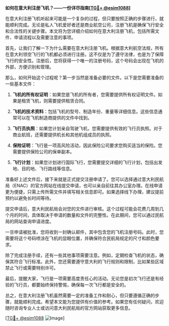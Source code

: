**如何在意大利注册飞机？——一份详尽指南[[TG💪+ @esim1088](https://t.me/s/esim1088)]**

在意大利注册飞机听起来可能是一个复杂的过程，但只要按照正确的步骤进行，就能顺利完成。无论是私人飞机爱好者还是商业航空公司，注册飞机是确保飞行安全和合法性的关键步骤。本文将为您详细介绍如何在意大利注册飞机，包括所需文件、申请流程以及需要注意的事项。

首先，让我们了解一下为什么需要在意大利注册飞机。根据意大利航空法规，所有在意大利领空飞行的飞机都必须进行注册。这不仅是为了遵守法律，也是为了保障飞行的安全性。注册后，您将获得一个唯一的注册号码，这个号码会出现在飞机的外部，方便识别和管理。

那么，如何开始这个过程呢？第一步当然是准备必要的文件。以下是您需要准备的一些基本文件：

1. **飞机的所有权证明**：如果您是飞机的所有者，您需要提供所有权证明文件。如果是租赁飞机，则需要提供租赁合同。
   
2. **飞机的技术资料**：包括飞机的型号、制造年份、重量等详细信息。这些信息通常可以在飞机制造商提供的文件中找到。

3. **飞行员执照**：如果您计划亲自驾驶飞机，您需要提供有效的飞行员执照。对于商业航班，还需要提供机长和其他机组成员的执照。

4. **保险证明**：飞行是一项高风险活动，因此保险公司要求您购买适当的保险。您需要提供保险公司的保单副本。

5. **飞行计划**：如果您计划进行国际飞行，您需要提交详细的飞行计划，包括出发地、目的地、飞行路线等信息。

准备好上述文件后，接下来就是正式提交注册申请了。您可以选择通过意大利民航局（ENAC）的官方网站在线提交申请，也可以亲自前往其办公室办理。在线申请更为便捷，只需上传所需文件并填写相关信息即可。如果选择线下办理，建议提前预约以避免长时间等待。

提交申请后，意大利民航局会对您的文件进行审核。这个过程可能会花费几周到几个月的时间，具体取决于申请的数量和文件的完整性。在此期间，您可以通过民航局的网站查询申请进度。

一旦申请被批准，您将收到一封确认邮件，其中包含您的飞机注册号码。此时，您需要将这个号码喷涂在飞机的显眼位置，并确保符合民航局规定的尺寸和颜色要求。

除了完成注册手续，还有一些其他事项需要注意。例如，定期检查飞机的状态，确保其符合飞行标准。此外，您还需要遵守意大利的飞行规则和限制，比如某些区域禁止飞行或需要特别许可。

最后，提醒大家，飞行是一项需要高度责任心的活动。无论您是初次飞行还是有经验的飞行员，都要始终保持警惕，确保每一次飞行都是安全的。

总之，在意大利注册飞机虽然需要一定的准备工作和耐心，但只要遵循正确的步骤，就能顺利完成。希望本文能为您提供有价值的参考。如果您有任何疑问，欢迎随时咨询专业人士或访问意大利民航局的官方网站获取更多信息。

[[TG💪+ @esim1088](https://t.me/s/esim1088) ![Image](https://i.postimg.cc/4NQfJmqS/Snipaste-2025-05-13-00-14-12.png)]